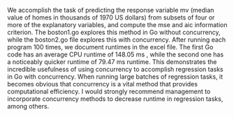 We accomplish the task of predicting the response variable mv (median value of homes in thousands of 1970 US dollars) from subsets of four or more of the explanatory variables, and compute the mse and aic information criterion. The boston1.go explores this method in Go without concurrency, while the boston2.go file explores this with concurrency. After running each program 100 times, we document runtimes in the excel file. The first Go code has an average CPU runtime of 148.05 ms , while the second one has a noticeably quicker runtime of 79.47 ms runtime. This demonstrates the incredible usefulness of using concurrency to accomplish regression tasks in Go with concurrency. When running large batches of regression tasks, it becomes obvious that concurrency is a vital method that provides computational efficiency. I would strongly recommend management to incorporate concurrency methods to decrease runtime in regression tasks, among others. 
